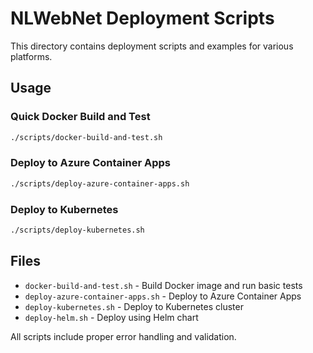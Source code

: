 # NLWebNet Deployment Scripts

This directory contains deployment scripts and examples for various platforms.

## Usage

### Quick Docker Build and Test
```bash
./scripts/docker-build-and-test.sh
```

### Deploy to Azure Container Apps
```bash
./scripts/deploy-azure-container-apps.sh
```

### Deploy to Kubernetes
```bash
./scripts/deploy-kubernetes.sh
```

## Files

- `docker-build-and-test.sh` - Build Docker image and run basic tests
- `deploy-azure-container-apps.sh` - Deploy to Azure Container Apps
- `deploy-kubernetes.sh` - Deploy to Kubernetes cluster
- `deploy-helm.sh` - Deploy using Helm chart

All scripts include proper error handling and validation.